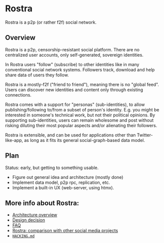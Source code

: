 # Rostra

Rostra is a p2p (or rather f2f) social network.

## Overview

Rostra is a p2p, censorship-resistant social platform.
There are no centralized user accounts, only self-generated,
sovereign identities.

In Rostra users "follow" (subscribe) to other identities like in
many conventional social network systems. Followers track, download
and help share data of users they follow.

Rostra is a mostly-f2f ("friend to friend"), meaning
there is no "global feed". Users can discover new identities
and content only through existing connections.

Rostra comes with a support for "personas" (sub-identities), to allow
publishing/following to/from a subset of person's identity.
E.g. you might be interested in someone's technical work,
but not their political opinions. By supporting sub-identities,
users can remain wholesome and post without risking diluting
their most popular aspects and/or alienating their followers.

Rostra is extensible, and can be used for applications other
than Twitter-like-app, as long as it fits its general
social-graph-based data model.

## Plan

Status: early, but getting to something usable.

* Figure out general idea and architecture (mostly done)
* Implement data model, p2p rpc, replication, etc.
* Implement a built-in UX (web-server, using htmx).

## More info about Rostra:

* [Architecture overview](./ARCHITECTURE.md)
* [Design decision](./docs/design.md)
* [FAQ](/docs/FAQ.md)
* [Rostra: comparison with other social media projects](/docs/comparison.md)
* [`HACKING.md`](./HACKING.md)
